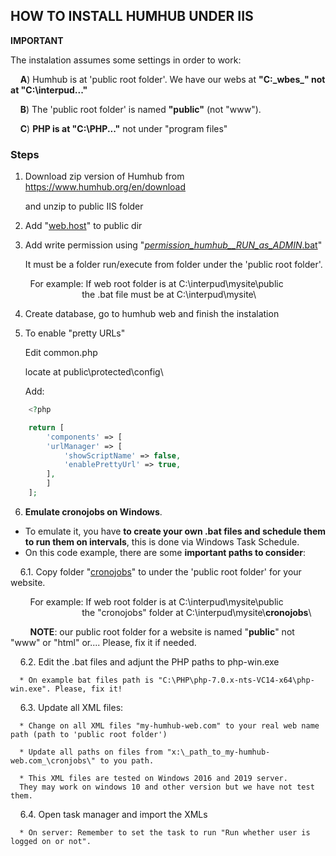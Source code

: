 
## HOW TO INSTALL HUMHUB UNDER IIS 

**IMPORTANT**

The instalation assumes some settings in order to work:

&nbsp; &nbsp;   **A**) Humhub is at 'public root folder'. We have our webs at **"C:\_wbes_" not at "C:\interpud\..."**

&nbsp; &nbsp;   **B**) The 'public root folder' is named **"public"** (not "www").
   
&nbsp; &nbsp;   **C**) **PHP is at "C:\PHP\..."** not under "program files"


### Steps

1. Download zip version of Humhub from https://www.humhub.org/en/download

   and unzip to public IIS folder



2. Add "[web.host](https://github.com/Buliwyfa/humhub_windows_installation/blob/master/web.config)" to public dir



3. Add write permission using  "[_permission_humhub__RUN_as_ADMIN_.bat](https://github.com/Buliwyfa/humhub_windows_installation/blob/master/_permission_humhub__RUN_as_ADMIN_.bat)"
   
   It must be a folder run/execute from folder under the 'public root folder'.
                  
 &nbsp; &nbsp; &nbsp; &nbsp; For example: If web root folder is at C:\interpud\mysite\public\
 &nbsp; &nbsp; &nbsp; &nbsp; &nbsp; &nbsp; &nbsp; &nbsp; &nbsp; &nbsp; &nbsp; &nbsp; &nbsp; &nbsp; &nbsp;the .bat file must be at C:\interpud\mysite\

4. Create database, go to humhub web and finish the instalation



5. To enable "pretty URLs"

     Edit
	        common.php

     locate at
	        public\protected\config\

     Add:

```php
	<?php

	return [
	    'components' => [
		'urlManager' => [
		    'showScriptName' => false,
		    'enablePrettyUrl' => true,
		],
	    ]
	];
```

6. **Emulate cronojobs on Windows**.

 + To emulate it, you have **to create your own .bat files and schedule them to run them on intervals**, this is done via Windows Task Schedule. 
 + On this code example, there are some **important paths to consider**:



&nbsp; &nbsp; 6.1. Copy folder "[cronojobs](https://github.com/Buliwyfa/humhub_windows_installation/blob/master/cronojobs/)"
        to under the 'public root folder' for your website.

  &nbsp; &nbsp; &nbsp; &nbsp; For example: If web root folder is at C:\interpud\mysite\public\
 &nbsp; &nbsp; &nbsp; &nbsp; &nbsp; &nbsp; &nbsp; &nbsp; &nbsp; &nbsp; &nbsp; &nbsp; &nbsp; &nbsp; &nbsp;the "cronojobs" folder at C:\interpud\mysite\\**cronojobs**\
		   

  &nbsp; &nbsp; &nbsp; &nbsp; **NOTE**: our public root folder for a website is named "**public**" not "www" or "html" or....
   Please, fix it if needed.
		   


&nbsp; &nbsp; 6.2. Edit the .bat files and adjunt the PHP paths to php-win.exe
  
      * On example bat files path is "C:\PHP\php-7.0.x-nts-VC14-x64\php-win.exe". Please, fix it!
      
  
 &nbsp; &nbsp; 6.3. Update all XML files:
  
      * Change on all XML files "my-humhub-web.com" to your real web name path (path to 'public root folder')
  
      * Update all paths on files from "x:\_path_to_my-humhub-web.com_\cronjobs\" to you path.
      
      * This XML files are tested on Windows 2016 and 2019 server.
      They may work on windows 10 and other version but we have not test them.


 &nbsp; &nbsp; 6.4. Open task manager and import the XMLs
  
      * On server: Remember to set the task to run "Run whether user is logged on or not".





